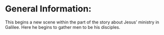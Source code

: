 # General Information:

This begins a new scene within the part of the story about Jesus’ ministry in Galilee. Here he begins to gather men to be his disciples.